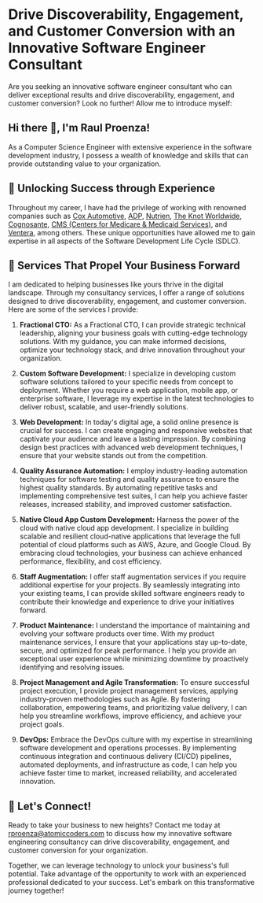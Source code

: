 
# Drive Discoverability, Engagement, and Customer Conversion with an Innovative Software Engineer Consultant

Are you seeking an innovative software engineer consultant who can deliver exceptional results and drive discoverability, engagement, and customer conversion? Look no further! Allow me to introduce myself:

## Hi there 👋, I'm Raul Proenza!

As a Computer Science Engineer with extensive experience in the software development industry, I possess a wealth of knowledge and skills that can provide outstanding value to your organization.

## 🔑 Unlocking Success through Experience

Throughout my career, I have had the privilege of working with renowned companies such as [Cox Automotive](https://www.coxautoinc.com/), [ADP](https://www.adp.com/), [Nutrien](https://www.nutrien.com/), [The Knot Worldwide]([https://www.theknot.com/](https://www.theknotww.com/)), [Cognosante](https://www.cognosante.com/), [CMS (Centers for Medicare & Medicaid Services)](https://www.cms.gov/), and [Ventera](https://www.ventera.com/), among others. These unique opportunities have allowed me to gain expertise in all aspects of the Software Development Life Cycle (SDLC).

## 🚀 Services That Propel Your Business Forward

I am dedicated to helping businesses like yours thrive in the digital landscape. Through my consultancy services, I offer a range of solutions designed to drive discoverability, engagement, and customer conversion. Here are some of the services I provide:

1. **Fractional CTO:** As a Fractional CTO, I can provide strategic technical leadership, aligning your business goals with cutting-edge technology solutions. With my guidance, you can make informed decisions, optimize your technology stack, and drive innovation throughout your organization.

2. **Custom Software Development:** I specialize in developing custom software solutions tailored to your specific needs from concept to deployment. Whether you require a web application, mobile app, or enterprise software, I leverage my expertise in the latest technologies to deliver robust, scalable, and user-friendly solutions.

3. **Web Development:** In today's digital age, a solid online presence is crucial for success. I can create engaging and responsive websites that captivate your audience and leave a lasting impression. By combining design best practices with advanced web development techniques, I ensure that your website stands out from the competition.

4. **Quality Assurance Automation:** I employ industry-leading automation techniques for software testing and quality assurance to ensure the highest quality standards. By automating repetitive tasks and implementing comprehensive test suites, I can help you achieve faster releases, increased stability, and improved customer satisfaction.

5. **Native Cloud App Custom Development:** Harness the power of the cloud with native cloud app development. I specialize in building scalable and resilient cloud-native applications that leverage the full potential of cloud platforms such as AWS, Azure, and Google Cloud. By embracing cloud technologies, your business can achieve enhanced performance, flexibility, and cost efficiency.

6. **Staff Augmentation:** I offer staff augmentation services if you require additional expertise for your projects. By seamlessly integrating into your existing teams, I can provide skilled software engineers ready to contribute their knowledge and experience to drive your initiatives forward.

7. **Product Maintenance:** I understand the importance of maintaining and evolving your software products over time. With my product maintenance services, I ensure that your applications stay up-to-date, secure, and optimized for peak performance. I help you provide an exceptional user experience while minimizing downtime by proactively identifying and resolving issues.

8. **Project Management and Agile Transformation:** To ensure successful project execution, I provide project management services, applying industry-proven methodologies such as Agile. By fostering collaboration, empowering teams, and prioritizing value delivery, I can help you streamline workflows, improve efficiency, and achieve your project goals.

9. **DevOps:** Embrace the DevOps culture with my expertise in streamlining software development and operations processes. By implementing continuous integration and continuous delivery (CI/CD) pipelines, automated deployments, and infrastructure as code, I can help you achieve faster time to market, increased reliability, and accelerated innovation.

## 📧 Let's Connect!

Ready to take your business to new heights? Contact me today at [rproenza@atomiccoders.com](mailto:rproenza@atomiccoders.com) to discuss how my innovative software engineering consultancy can drive discoverability, engagement, and customer conversion for your organization.

Together, we can leverage technology to unlock your business's full potential. Take advantage of the opportunity to work with an experienced professional dedicated to your success. Let's embark on this transformative journey together!
